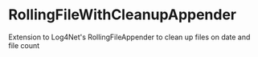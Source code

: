 # RollingFileWithCleanupAppender

Extension to Log4Net's RollingFileAppender to clean up files on date and file count
